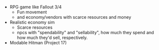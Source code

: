 - RPG game like Fallout 3/4
	- Fun movement
	- and economy/vendors with scarce resources and money
- Realistic economy sim
	- Scarce resources
	- npcs with "spendability" and "sellability", how much they spend and how much they'd sell, respectively.
- Modable Hitman (Project 17)